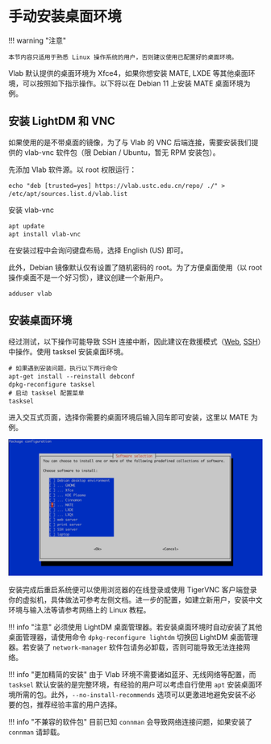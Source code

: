 # 手动安装桌面环境

!!! warning "注意"

    本节内容只适用于熟悉 Linux 操作系统的用户，否则建议使用已配置好的桌面环境。

Vlab 默认提供的桌面环境为 Xfce4，如果你想安装 MATE, LXDE 等其他桌面环境，可以按照如下指示操作。以下将以在 Debian 11 上安装 MATE 桌面环境为例。

## 安装 LightDM 和 VNC

如果使用的是不带桌面的镜像，为了与 Vlab 的 VNC 后端连接，需要安装我们提供的 vlab-vnc 软件包（限 Debian / Ubuntu，暂无 RPM 安装包）。

先添加 Vlab 软件源。以 root 权限运行：

```shell
echo "deb [trusted=yes] https://vlab.ustc.edu.cn/repo/ ./" > /etc/apt/sources.list.d/vlab.list
```

安装 vlab-vnc

```shell
apt update
apt install vlab-vnc
```

在安装过程中会询问键盘布局，选择 English (US) 即可。

此外，Debian 镜像默认仅有设置了随机密码的 root。为了方便桌面使用（以 root 操作桌面不是一个好习惯），建议创建一个新用户。

```shell
adduser vlab
```

## 安装桌面环境

经过测试，以下操作可能导致 SSH 连接中断，因此建议在救援模式（[Web](../login/ssh.md#web-username), [SSH](../faq.md#recovery-sshd)）中操作。使用 tasksel 安装桌面环境。

```shell
# 如果遇到安装问题，执行以下两行命令
apt-get install --reinstall debconf
dpkg-reconfigure tasksel
# 启动 tasksel 配置菜单
tasksel
```

进入交互式页面，选择你需要的桌面环境后输入回车即可安装，这里以 MATE 为例。

![Tasksel](../images/install-desktop-tasksel.png)

安装完成后重启系统便可以使用浏览器的在线登录或使用 TigerVNC 客户端登录你的虚拟机，具体做法可参考左侧文档。进一步的配置，如建立新用户，安装中文环境与输入法等请参考网络上的 Linux 教程。

!!! info "注意"
    必须使用 LightDM 桌面管理器。若安装桌面环境时自动安装了其他桌面管理器，请使用命令 `dpkg-reconfigure lightdm` 切换回 LightDM 桌面管理器。若安装了 `network-manager` 软件包请务必卸载，否则可能导致无法连接网络。

!!! info "更加精简的安装"
    由于 Vlab 环境不需要诸如蓝牙、无线网络等配置，而 `tasksel` 默认安装的是完整环境，有经验的用户可以考虑自行使用 `apt` 安装桌面环境所需的包。此外，`--no-install-recommends` 选项可以更激进地避免安装不必要的包，推荐经验丰富的用户选择。

!!! info "不兼容的软件包"
    目前已知 `connman` 会导致网络连接问题，如果安装了 `connman` 请卸载。
